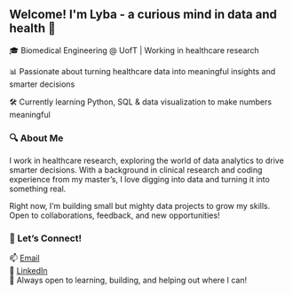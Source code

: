 ## Welcome! I'm Lyba - a curious mind in data and health 👋

🎓 Biomedical Engineering @ UofT | Working in healthcare research

📊 Passionate about turning healthcare data into meaningful insights and smarter decisions

🛠️ Currently learning Python, SQL & data visualization to make numbers meaningful

### 🔍 About Me
I work in healthcare research, exploring the world of data analytics to drive smarter decisions. With a background in clinical research and coding experience from my master’s, I love digging into data and turning it into something real. 

Right now, I’m building small but mighty data projects to grow my skills. Open to collaborations, feedback, and new opportunities!


### 🤝 Let’s Connect!

📫 [Email](mailto:lyba.sheraz@mail.utoronto.ca)  
🔗 [LinkedIn](https://www.linkedin.com/in/lyba-sheraz-3a96791a9)  
🧠 Always open to learning, building, and helping out where I can!
